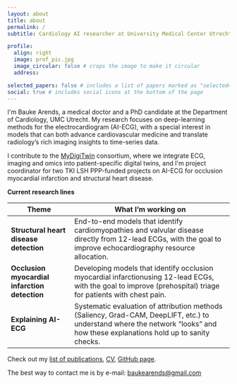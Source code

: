 ```yaml
---
layout: about
title: about
permalink: /
subtitle: Cardiology AI researcher at University Medical Center Utrecht

profile:
  align: right
  image: prof_pic.jpg
  image_circular: false # crops the image to make it circular
  address:

selected_papers: false # includes a list of papers marked as "selected={true}"
social: true # includes social icons at the bottom of the page
---
```


I'm Bauke Arends, a medical doctor and a PhD candidate at the Department of Cardiology, UMC Utrecht. My research focuses on deep-learning methods for the electrocardiogram (AI-ECG), with a special interest in models that can both advance cardiovascular medicine and translate radiology’s rich imaging insights to time-series data. 

I contribute to the [MyDigiTwin](https://www.mydigitwin.nl) consortium, where we integrate ECG, imaging and omics into patient-specific digital twins, and I'm project coordinator for two TKI LSH PPP-funded projects on AI-ECG for occlusion myocardial infarction and structural heart disease.

**Current research lines**

| Theme | What I’m working on |
| --- | --- |
| **Structural heart disease detection** | End-to-end models that identify cardiomyopathies and valvular disease directly from 12-lead ECGs, with the goal to improve echocardiography resource allocation.|
| **Occlusion myocardial infarction detection** | Developing models that identify occlusion myocardial infarctionusing 12-lead ECGs, with the goal to improve (prehospital) triage for patients with chest pain. |
| **Explaining AI-ECG** | Systematic evaluation of attribution methods (Saliency, Grad-CAM, DeepLIFT, etc.) to understand where the network “looks” and how these explanations hold up to sanity checks. |

Check out my [list of publications](/publications), [CV](/cv), [GitHub page](https://github.com/BaukeArends).

The best way to contact me is by e-mail: [baukearends@gmail.com](mailto:baukearends@gmail.com)
